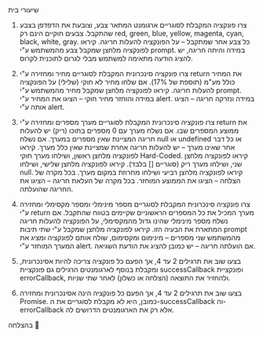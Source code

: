שיעורי בית

1.	צרו פונקציה המקבלת לסוגריים ארגומנט המתאר צבע, וצובעת את הדפדפן בצבע שהתקבל.
צבעים חוקיים הינם רק red, green, blue, yellow, magenta, cyan, black, white, gray.
כל צבע אחר שמתקבל – על הפונקציה להעלות חריגה.
קיראו לפונקציה מלחצן שמקבל צבע מהמשתמש ע"י prompt.
במידה והיתה חריגה, יש להציג הודעה מתאימה למשתמש מבלי לגרום לתוכנית לקרוס.

2.	צרו פונקציה סינכרונית המקבלת לסוגריים מחיר ומחזירה ע"י return את המחיר כולל מע"מ (תוספת של 17%).
אם שלחו מחיר לא חוקי (שלילי) על הפונקציה להעלות חריגה.
קיראו לפונקציה מלחצן שמקבל מחיר מהמשתמש ע"י prompt.
במידה והוחזר מחיר חוקי – הציגו את המחיר ע"י alert.
במידה ונזרקה חריגה – הציגו אותה ע"י alert.

3.	צרו פונקציה סינכרונית המקבלת לסוגריים מערך מספרים ומחזירה ע"י return את ממוצע המספרים שבו.
אם נשלח מערך עם 0 מספרים בתוכו (ריק) יש להעלות חריגה המציינת שאין מספרים במערך.
אם נשלח null או undefined או כל דבר אחר שאינו מערך – יש להעלות חריגה אחרת שמציינת שאין כלל מערך.
קיראו לפונקציה מלחצן ראשון, ושילחו מערך חוקי Hard-Coded.
קיראו לפונקציה מלחצן שני, ושילחו מערך ריק (סוגריים [] בלבד).
קיראו לפונקציה מלחצן שלישי, ושילחו null.
קיראו לפונקציה מלחצן רביעי ושילחו מחרוזת במקום מערך.
בכל מקרה של הצלחה – הציגו את הממוצע המוחזר.
בכל מקרה של העלאת חריגה – הציגו את החריגה שהועלתה.

4.	צרו פונקציה סינכרונית המקבלת לסוגריים מספר מינימלי ומספר מקסימלי ומחזירה ע"י return מערך המכיל את כל המספרים הראשוניים שקיימים בטווח שהתקבל.
אם נשלח מספר מינימלי שהינו גדול מהמקסימלי, על הפונקציה להעלות חריגה המתארת את הבעיה הזו.
קיראו לפונקציה מלחצן שמקבל ע"י שתי תיבות prompt מהמשתמש שני מספרים – מינימום ומקסימום, שולח אותם לפונקציה ומציג את המערך המוחזר ע"י alert.
אם הועלתה חריגה – יש כמובן להציג את הודעת השגיאה. 

5.	בצעו שוב את תרגילים 2 עד 4, אך הפעם כל פונקציה צריכה להיות אסינכרונית, ומקבלת בנוסף לארגומנטים הרגילים גם פונקציית successCallback ופונקציית errorCallback, ולהחזיר את התוצאה (הצלחה או כשלון) לאחר שתי שניות.

6.	בצעו שוב את תרגילים 2 עד 4, אך הפעם כל פונקציה הינה אסינכרונית ומחזירה Promise. כמובן, היא לא מקבלת לסוגריים את ה-successCallback וה-errorCallback אלא רק את הארגומנטים הדרושים לה.


בהצלחה 
